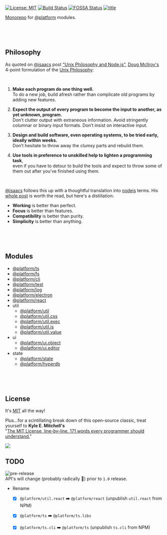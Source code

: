 [![License: MIT](https://img.shields.io/badge/License-MIT-blue.svg)](https://opensource.org/licenses/MIT)
[![Build Status](https://travis-ci.org/uiharness/platform.svg?branch=master)](https://travis-ci.org/uiharness/platform)
[![FOSSA Status](https://app.fossa.io/api/projects/git%2Bgithub.com%2Fuiharness%2Fplatform.svg?type=shield)](https://app.fossa.io/projects/git%2Bgithub.com%2Fuiharness%2Fplatform?ref=badge_shield)
[![title](https://user-images.githubusercontent.com/185555/53066725-00d55d80-3536-11e9-9b22-e7286a9a4afc.png)](https://uiharness.com)

[Monorepo](https://en.wikipedia.org/wiki/Monorepo) for [@platform](https://www.npmjs.com/org/platform) modules.

<p>&nbsp;</p>
<p>&nbsp;</p>



## Philosophy

As quoted on [@isaacs](https://www.npmjs.com/~isaacs) post ["Unix Philosophy and Node.js"](https://blog.izs.me/2013/04/unix-philosophy-and-nodejs), [Doug McIlroy's](https://en.wikipedia.org/wiki/Douglas_McIlroy) 4-point formulation of the [Unix Philosophy](http://www.catb.org/esr/writings/taoup/html/ch01s06.html):

<p>&nbsp;</p>

1. **Make each program do one thing well.**  
   To do a new job, build afresh rather than complicate old programs by adding new features.


2. **Expect the output of every program to become the input to another, as yet unknown, program.**  
   Don’t clutter output with extraneous information. Avoid stringently columnar or binary input formats. Don’t insist on interactive input.


3. **Design and build software, even operating systems, to be tried early, ideally within weeks.**  
Don’t hesitate to throw away the clumsy parts and rebuild them.


4. **Use tools in preference to unskilled help to lighten a programming task**,  
   even if you have to detour to build the tools and expect to throw some of them out after you’ve finished using them.

<p>&nbsp;</p>

[@isaacs](https://www.npmjs.com/~isaacs) follows this up with a thoughtful translation into [nodejs](https://nodejs.org) terms. His [whole post](https://blog.izs.me/2013/04/unix-philosophy-and-nodejs) is worth the read, but here's a distillation:

- **Working** is better than perfect.
- **Focus** is better than features.
- **Compatibility** is better than purity.
- **Simplicity** is better than anything.

<p>&nbsp;</p>
<p>&nbsp;</p>


## Modules

- [@platform/ts](/code/ts) 
- [@platform/fs](/code/fs)
- [@platform/cli](/code/cli)
- [@platform/test](/code/test)
- [@platform/log](/code/log)
- [@platform/electron](/code/electron)
- [@platform/react](/code/react)
- util
  - [@platform/util](/code/util)
  - [@platform/util.css](/code/util.css)
  - [@platform/util.exec](/code/util.exec)
  - [@platform/util.is](/code/util.is)
  - [@platform/util.value](/code/util.value)
- ui
  - [@platform/ui.object](/code/ui.object)
  - [@platform/ui.editor](/code/ui.editor)
- state
  - [@platform/state](/code/state)
  - [@platform/hyperdb](/code/hyperdb)


<p>&nbsp;</p>
<p>&nbsp;</p>


## License
It's [MIT](LICENSE) all the way!  

Plus...for a scintillating break down of this open-source classic, treat yourself to **Kyle E. Mitchell's**  
"[The MIT License, line-by-line. 171 words every programmer should understand.](https://writing.kemitchell.com/2016/09/21/MIT-License-Line-by-Line.html)"

<a href="https://app.fossa.io/projects/git%2Bgithub.com%2Fuiharness%2Fplatform?ref=badge_large" alt="FOSSA Status"><img src="https://app.fossa.io/api/projects/git%2Bgithub.com%2Fuiharness%2Fplatform.svg?type=large"/></a>



## TODO
![pre-release](https://img.shields.io/badge/Status-pre--release-orange.svg)  
API's will change (probably radically 🐷) prior to `1.0` release.

- Rename
  - [x] `@platform/util.react` ➡️ `@platform/react` (unpublish `util.react` from NPM)
  - [x] `@platform/ts` ➡️ `@platform/ts.libs`
  - [x] `@platform/ts.cli` ➡️ `@platform/ts` (unpublish `ts.cli` from NPM)

